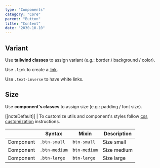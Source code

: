 ```yaml
---
type: "Components"
category: "Core"
parent: "Button"
title: "Content"
date: "2030-10-10"
---
```


## Variant

Use **tailwind classes** to assign variant (e.g.: border / background / color).

Use `.link` to create a [link](/components/core/link).

<demo>
  <demovanilla src="vanilla/components/core/button/variant">
  </demovanilla>
</demo>

Use `.text-inverse` to have white links.

<demo>
  <demovanilla src="vanilla/components/core/button/inverse">
  </demovanilla>
</demo>

## Size

Use **component's classes** to assign size (e.g.: padding / font size).

[[noteDefault]]
| To customize utils and component's styles follow [css customization](/introduction/getting-started/setup#css-customization) instructions.

<div class="table-scroll">

|                      | Syntax                          | Mixin            | Description                   |
| ----------------------- | ----------------------------------------- | -----------------------------| ----------------------------- |
| Component                  | `.btn-small`                     | `btn-small`                | Size small            |
| Component                  | `.btn-medium`                     | `btn-medium`                | Size medium            |
| Component                  | `.btn-large`                     | `btn-large`                | Size large            |

</div>

<demo>
  <demovanilla src="vanilla/components/core/button/size">
  </demovanilla>
</demo>
